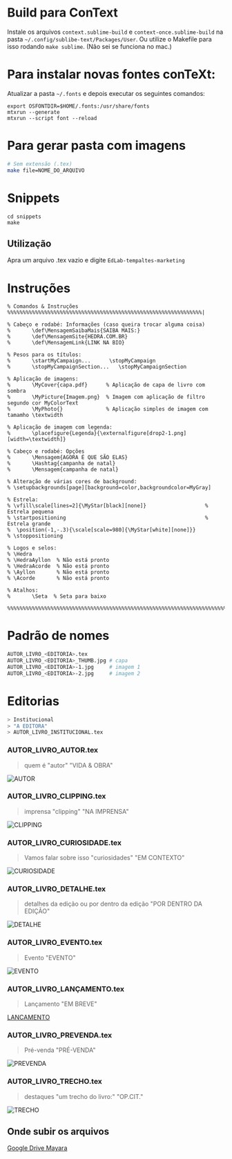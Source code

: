 # Build para ConText

Instale os arquivos `context.sublime-build` e `context-once.sublime-build` na pasta `~/.config/sublibe-text/Packages/User`.
Ou utilize o Makefile para isso rodando `make sublime`. (Não sei se funciona no mac.) 


# Para instalar novas fontes conTeXt:

Atualizar a pasta `~/.fonts` e depois executar os seguintes comandos:

```
export OSFONTDIR=$HOME/.fonts:/usr/share/fonts
mtxrun --generate
mtxrun --script font --reload
```

# Para gerar pasta com imagens

```sh
# Sem extensão (.tex)
make file=NOME_DO_ARQUIVO
```

# Snippets

```
cd snippets
make 
```

## Utilização

Apra um arquivo .tex vazio e digite `EdLab-tempaltes-marketing` 


# Instruções

```
% Comandos & Instruções %%%%%%%%%%%%%%%%%%%%%%%%%%%%%%%%%%%%%%%%%%%%%%%%%%%%%%%%%%%%%%%|

% Cabeço e rodabé: Informações (caso queira trocar alguma coisa)
%       \def\MensagemSaibaMais{SAIBA MAIS:}
%       \def\MensagemSite{HEDRA.COM.BR}
%       \def\MensagemLink{LINK NA BIO}

% Pesos para os títulos:
%       \startMyCampaign...      \stopMyCampaign
%       \stopMyCampaignSection...   \stopMyCampaignSection

% Aplicação de imagens: 
%       \MyCover{capa.pdf}      % Aplicação de capa de livro com sombra
%       \MyPicture{Imagem.png}  % Imagem com aplicação de filtro segundo cor MyColorText
%       \MyPhoto{}              % Aplicação simples de imagem com tamamho \textwidth

% Aplicação de imagem com legenda:      
%       \placefigure{Legenda}{\externalfigure[drop2-1.png][width=\textwidth]}

% Cabeço e rodabé: Opções
%       \Mensagem{AGORA É QUE SÃO ELAS}
%       \Hashtag{campanha de natal}
%       \Mensagem{campanha de natal}

% Alteração de várias cores de background:
% \setupbackgrounds[page][background=color,backgroundcolor=MyGray]

% Estrela: 
% \vfill\scale[lines=2]{\MyStar[black][none]}                   % Estrela pequena  
% \startpositioning                                             % Estrela grande
%  \position(-1,-.3){\scale[scale=980]{\MyStar[white][none]}}
% \stoppositioning

% Logos e selos:                
% \Hedra
% \HedraAyllon  % Não está pronto
% \HedraAcorde  % Não está pronto
% \Ayllon       % Não está pronto
% \Acorde       % Não está pronto

% Atalhos:                      
%       \Seta  % Seta para baixo

%%%%%%%%%%%%%%%%%%%%%%%%%%%%%%%%%%%%%%%%%%%%%%%%%%%%%%%%%%%%%%%%%%%%%%%%%%%%%%%%%%%%%%%|
```


# Padrão de nomes




```sh
AUTOR_LIVRO_<EDITORIA>.tex
AUTOR_LIVRO_<EDITORIA>_THUMB.jpg # capa
AUTOR_LIVRO_<EDITORIA>-1.jpg	 # imagem 1
AUTOR_LIVRO_<EDITORIA>-2.jpg	 # imagem 2
```

# Editorias

```sh
> Institucional
> "A EDITORA"
> AUTOR_LIVRO_INSTITUCIONAL.tex

```


### AUTOR_LIVRO_AUTOR.tex
> quem é "autor"
> "VIDA & OBRA"
> 

![AUTOR](modelos/AUTOR/AUTOR-0.png)


### AUTOR_LIVRO_CLIPPING.tex
> imprensa "clipping"
> "NA IMPRENSA"

![CLIPPING](modelos/CLIPPING/CLIPPING-0.png)

### AUTOR_LIVRO_CURIOSIDADE.tex
> Vamos falar sobre isso "curiosidades"
> "EM CONTEXTO"

![CURIOSIDADE](modelos/CURIOSIDADE/CURIOSIDADE-0.png)

### AUTOR_LIVRO_DETALHE.tex
> detalhes da edição ou por dentro da edição
> "POR DENTRO DA EDIÇÃO"

![DETALHE](modelos/DETALHE/DETALHE-0.png)

### AUTOR_LIVRO_EVENTO.tex
> Evento
> "EVENTO"

![EVENTO](modelos/EVENTO/EVENTO-0.png)

### AUTOR_LIVRO_LANÇAMENTO.tex
> Lançamento
> "EM BREVE"
> 
[LANCAMENTO](modelos/LANCAMENTO/LANCAMENTO-0.png)

### AUTOR_LIVRO_PREVENDA.tex
> Pré-venda
> "PRÉ-VENDA"

![PREVENDA](modelos/PREVENDA/PREVENDA-0.png)


### AUTOR_LIVRO_TRECHO.tex
> destaques "um trecho do livro:"
> "OP.CIT."

![TRECHO](modelos/TRECHO/TRECHO-0.png)

## Onde subir os arquivos

[Google Drive Mayara](https://drive.google.com/drive/u/4/folders/1etqbv6Ow5HCGbJ6AdRz2QPFBKKe26zCj)
